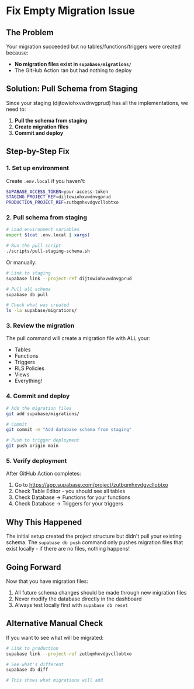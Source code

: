 # Fix Empty Migration Issue

## The Problem

Your migration succeeded but no tables/functions/triggers were created because:
- **No migration files exist in `supabase/migrations/`**
- The GitHub Action ran but had nothing to deploy

## Solution: Pull Schema from Staging

Since your staging (dijtowiohxvwdnvgprud) has all the implementations, we need to:

1. **Pull the schema from staging**
2. **Create migration files**
3. **Commit and deploy**

## Step-by-Step Fix

### 1. Set up environment

Create `.env.local` if you haven't:
```bash
SUPABASE_ACCESS_TOKEN=your-access-token
STAGING_PROJECT_REF=dijtowiohxvwdnvgprud
PRODUCTION_PROJECT_REF=zutbqmhxvdgvcllobtxo
```

### 2. Pull schema from staging

```bash
# Load environment variables
export $(cat .env.local | xargs)

# Run the pull script
./scripts/pull-staging-schema.sh
```

Or manually:
```bash
# Link to staging
supabase link --project-ref dijtowiohxvwdnvgprud

# Pull all schema
supabase db pull

# Check what was created
ls -la supabase/migrations/
```

### 3. Review the migration

The pull command will create a migration file with ALL your:
- Tables
- Functions
- Triggers
- RLS Policies
- Views
- Everything!

### 4. Commit and deploy

```bash
# Add the migration files
git add supabase/migrations/

# Commit
git commit -m "Add database schema from staging"

# Push to trigger deployment
git push origin main
```

### 5. Verify deployment

After GitHub Action completes:
1. Go to https://app.supabase.com/project/zutbqmhxvdgvcllobtxo
2. Check Table Editor - you should see all tables
3. Check Database → Functions for your functions
4. Check Database → Triggers for your triggers

## Why This Happened

The initial setup created the project structure but didn't pull your existing schema. The `supabase db push` command only pushes migration files that exist locally - if there are no files, nothing happens!

## Going Forward

Now that you have migration files:
1. All future schema changes should be made through new migration files
2. Never modify the database directly in the dashboard
3. Always test locally first with `supabase db reset`

## Alternative Manual Check

If you want to see what will be migrated:
```bash
# Link to production
supabase link --project-ref zutbqmhxvdgvcllobtxo

# See what's different
supabase db diff

# This shows what migrations will add
```